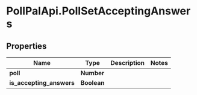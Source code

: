 # PollPalApi.PollSetAcceptingAnswers

## Properties
Name | Type | Description | Notes
------------ | ------------- | ------------- | -------------
**poll** | **Number** |  | 
**is_accepting_answers** | **Boolean** |  | 
